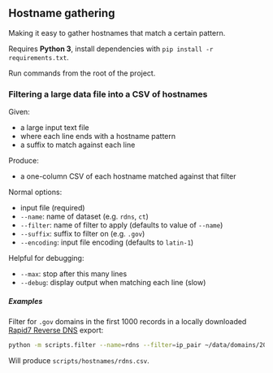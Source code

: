 ## Hostname gathering

Making it easy to gather hostnames that match a certain pattern.

Requires **Python 3**, install dependencies with `pip install -r requirements.txt`.

Run commands from the root of the project.

### Filtering a large data file into a CSV of hostnames

Given:

* a large input text file
* where each line ends with a hostname pattern
* a suffix to match against each line

Produce:

* a one-column CSV of each hostname matched against that filter

Normal options:

* input file (required)
* `--name`: name of dataset (e.g. `rdns`, `ct`)
* `--filter`: name of filter to apply (defaults to value of `--name`)
* `--suffix`: suffix to filter on (e.g. `.gov`)
* `--encoding`: input file encoding (defaults to `latin-1`)

Helpful for debugging:

* `--max`: stop after this many lines
* `--debug`: display output when matching each line (slow)

##### Examples

Filter for `.gov` domains in the first 1000 records in a locally downloaded [Rapid7 Reverse DNS](https://scans.io/study/sonar.rdns) export:

```bash
python -m scripts.filter --name=rdns --filter=ip_pair ~/data/domains/20160608-rdns --suffix=.gov --max=1000
```

Will produce `scripts/hostnames/rdns.csv`.

